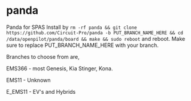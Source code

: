 # panda
 Panda for SPAS
 Install by ```rm -rf panda && git clone https://github.com/Circuit-Pro/panda -b PUT_BRANCH_NAME_HERE && cd /data/openpilot/panda/board && make && sudo reboot``` and reboot.
 Make sure to replace PUT_BRANCH_NAME_HERE with your branch.
 
 Branches to choose from are,
 
 EMS366 - most Genesis, Kia Stinger, Kona.
 
 EMS11 - Unknown
 
 E_EMS11 - EV's and Hybrids
